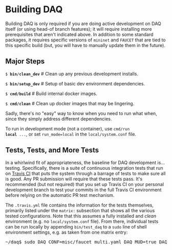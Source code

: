 # Building DAQ

Building DAQ is only required if you are doing active development on DAQ itself (or using head-of
branch features); it will require installing more prerequisites that aren't indicated above.
In addition to some standard packages, it requires specific versions of <code>mininet</code>
and <code>FAUCET</code> that are tied to this specific build (but, you will have to manually
update them in the future).

## Major Steps

<code>$ <b>bin/clean_dev</b></code> # Clean up any previous development installs.

<code>$ <b>bin/setup_dev</b></code> # Setup of basic dev environment dependencies.

<code>$ <b>cmd/build</b></code> # Build internal docker images.

<code>$ <b>cmd/clean</b></code> # Clean up docker images that may be lingering.

Sadly, there's no "easy" way to know when you need to run what when, since they simply address
different dependencies.

To run in development mode (not a container), use <code>cmd/run <b>local</b> ...</code>,
or set `run_mode=local` in the `local/system.conf` file.

## Tests, Tests, and More Tests

In a whirlwind fit of appropriateness, the baseline for DAQ development is... testing. Specifically,
there is a suite of continuous integration tests that run on [Travis CI](https://travis-ci.com/faucetsdn/daq)
that puts the system through a barrage of tests to make sure all is good. Any PR submission will
require that these tests pass. It's recommended (but not required) that you set up Travis CI on
your personal development branch to test your commits in the full Travis CI environment before relying
on the automatic PR test mechanism.

The `.travis.yml` file contains the information for the tests themselves, primarily listed under the `matrix:`
subsection that shows all the various tested configurations. Note that this assumes a fully installed and
_clean_ environment (e.g. no `local/system.conf` file). From there, individual tests can be run locally by
appending `bin/test_daq` to a `sudo` line of shell environment settings, e.g. as taken from one matrix entry:
<pre>
~/daq$ sudo DAQ_CONF=misc/faucet_multi.yaml DAQ_MUD=true DAQ_VALIDATE=y DAQ_RUNS=10 bin/test_daq
</pre>
